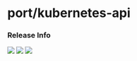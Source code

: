 # port/kubernetes-api

### Release Info
[![](https://images.microbadger.com/badges/version/port/kubernetes-api.svg)](http://microbadger.com/images/port/kubernetes-api "Image info @ microbadger.com")
[![](https://images.microbadger.com/badges/image/port/kubernetes-api.svg)](http://microbadger.com/images/port/kubernetes-api "Image info @ microbadger.com")
[![](https://images.microbadger.com/badges/commit/port/kubernetes-api.svg)](http://microbadger.com/images/port/kubernetes-api "Image info @ microbadger.com")
